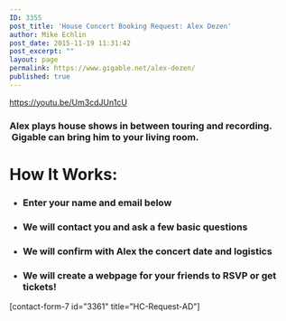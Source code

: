 ```yaml
---
ID: 3355
post_title: 'House Concert Booking Request: Alex Dezen'
author: Mike Echlin
post_date: 2015-11-19 11:31:42
post_excerpt: ""
layout: page
permalink: https://www.gigable.net/alex-dezen/
published: true
---
```



https://youtu.be/Um3cdJUn1cU
<h3>Alex plays house shows in between touring and recording.  Gigable can bring him to your living room.</h3>
<h1>How It Works:</h1>
<ul>
	<li>
<h3>Enter your name and email below</h3>
</li>
	<li>
<h3>We will contact you and ask a few basic questions</h3>
</li>
	<li>
<h3>We will confirm with Alex the concert date and logistics</h3>
</li>
	<li>
<h3>We will create a webpage for your friends to RSVP or get tickets!</h3>
</li>
</ul>
[contact-form-7 id="3361" title="HC-Request-AD"]